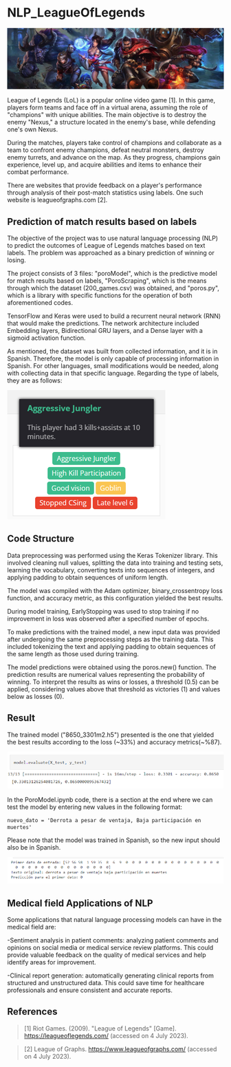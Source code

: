 # NLP_LeagueOfLegends
<img src="/img/league_of_legends.jpeg" alt="Alt text">

League of Legends (LoL) is a popular online video game [1]. In this game, players form teams and face off in a virtual arena, assuming the role of "champions" with unique abilities. The main objective is to destroy the enemy "Nexus," a structure located in the enemy's base, while defending one's own Nexus.

During the matches, players take control of champions and collaborate as a team to confront enemy champions, defeat neutral monsters, destroy enemy turrets, and advance on the map. As they progress, champions gain experience, level up, and acquire abilities and items to enhance their combat performance.

There are websites that provide feedback on a player's performance through analysis of their post-match statistics using labels. One such website is leagueofgraphs.com [2].

## Prediction of match results based on labels
The objective of the project was to use natural language processing (NLP) to predict the outcomes of League of Legends matches based on text labels. The problem was approached as a binary prediction of winning or losing.

The project consists of 3 files: "poroModel", which is the predictive model for match results based on labels, "PoroScraping", which is the means through which the dataset (200_games.csv) was obtained, and "poros.py", which is a library with specific functions for the operation of both aforementioned codes.

TensorFlow and Keras were used to build a recurrent neural network (RNN) that would make the predictions. The network architecture included Embedding layers, Bidirectional GRU layers, and a Dense layer with a sigmoid activation function.

As mentioned, the dataset was built from collected information, and it is in Spanish. Therefore, the model is only capable of processing information in Spanish. For other languages, small modifications would be needed, along with collecting data in that specific language. Regarding the type of labels, they are as follows:

<img src="img/labels.png" alt="Alt text" title="Labels from leagueofgraphs.com">

## Code Structure
Data preprocessing was performed using the Keras Tokenizer library. This involved cleaning null values, splitting the data into training and testing sets, learning the vocabulary, converting texts into sequences of integers, and applying padding to obtain sequences of uniform length.

The model was compiled with the Adam optimizer, binary_crossentropy loss function, and accuracy metric, as this configuration yielded the best results.

During model training, EarlyStopping was used to stop training if no improvement in loss was observed after a specified number of epochs.

To make predictions with the trained model, a new input data was provided after undergoing the same preprocessing steps as the training data. This included tokenizing the text and applying padding to obtain sequences of the same length as those used during training.

The model predictions were obtained using the poros.new() function. The prediction results are numerical values representing the probability of winning. To interpret the results as wins or losses, a threshold (0.5) can be applied, considering values above that threshold as victories (1) and values below as losses (0).

## Result
The trained model ("8650_3301m2.h5") presented is the one that yielded the best results according to the loss (\~33%) and accuracy metrics(\~%87).

<img src="img/model.png" alt="Alt text" title="Model 8650_3301m2.h5">

In the PoroModel.ipynb code, there is a section at the end where we can test the model by entering new values in the following format:

    nuevo_dato = 'Derrota a pesar de ventaja, Baja participación en muertes'
    
Please note that the model was trained in Spanish, so the new input should also be in Spanish.

<img src="img/result.png" alt="Alt text" title="Example">

## Medical field Applications of NLP
Some applications that natural language processing models can have in the medical field are:

-Sentiment analysis in patient comments: analyzing patient comments and opinions on social media or medical service review platforms. This could provide valuable feedback on the quality of medical services and help identify areas for improvement.

-Clinical report generation: automatically generating clinical reports from structured and unstructured data. This could save time for healthcare professionals and ensure consistent and accurate reports.

## References
>[1] Riot Games. (2009). "League of Legends" [Game]. https://leagueoflegends.com/ (accessed on 4 July 2023).

>[2] League of Graphs. https://www.leagueofgraphs.com/ (accessed on 4 July 2023).

